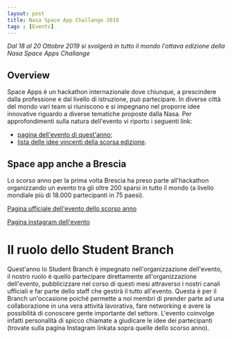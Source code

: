 ```yaml
---
layout: post
title: Nasa Space App Challange 2019
tags : [Events]
---
```


*Dal 18 al 20 Ottobre 2019 si svolgerà in tutto il mondo l'ottava edizione della Nasa Space Apps Challange*

## Overview
Space Apps è un hackathon internazionale dove chiunque, a prescindere dalla professione e dal livello di istruzione, può partecipare.
In diverse città del mondo vari team si riuniscono e si impegnano nel proporre idee innovative riguardo a diverse tematiche proposte dalla Nasa.
Per approfondimenti sulla natura dell'evento vi riporto i seguenti link:

* [pagina dell'evento di quest'anno](https://2019.spaceappschallenge.org/);
* [lista delle idee vincenti della scorsa edizione](https://2018.spaceappschallenge.org/awards/global-finalists).

## Space app anche a Brescia
Lo scorso anno per la prima volta Brescia ha preso parte all'hackathon organizzando un evento tra gli oltre 200 sparsi in tutto il mondo (a livello mondiale più di 18.000 partecipanti in 75 paesi).

[Pagina ufficiale dell'evento dello scorso anno](https://2018.spaceappschallenge.org/locations/brescia)

[Pagina instagram dell'evento](https://www.instagram.com/space_apps_challenge_brescia/?utm_source=ig_profile_share&igshid=1tis1kr6qd4vq)
 
# Il ruolo dello Student Branch 
Quest'anno lo Student Branch è impegnato nell'organizzazione dell'evento, il nostro ruolo è quello partecipare direttamente all'organizzazione dell'evento, pubblicizzare nel corso di questi mesi attraverso i nostri canali ufficiali e far parte dello staff che gestirà il tutto all'evento. 
Questa è per il Branch un'occasione poiché permette a noi membri di prender parte ad una collaborazione in una vera attività lavorativa, fare networking e avere la possibilità di conoscere gente importante del settore.
L'evento coinvolge infatti personalità di spicco chiamate a giudicare le idee dei partecipanti (trovate sulla pagina Instagram linkata sopra quelle dello scorso anno).
